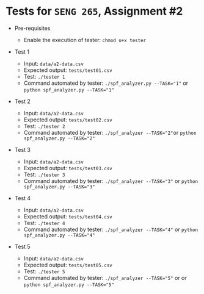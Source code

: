# Tests for `SENG 265`, Assignment #2

* Pre-requisites
    * Enable the execution of tester: `chmod u+x tester`

* Test 1
    * Input: `data/a2-data.csv`
    * Expected output: `tests/test01.csv`
    * Test: `./tester 1`
    * Command automated by tester: `./spf_analyzer.py --TASK="1"` or `python spf_analyzer.py --TASK="1"`


* Test 2
    * Input: `data/a2-data.csv`
    * Expected output: `tests/test02.csv`
    * Test: `./tester 2`
    * Command automated by tester: `./spf_analyzer --TASK="2"`or `python spf_analyzer.py --TASK="2"`

* Test 3
    * Input: `data/a2-data.csv`
    * Expected output: `tests/test03.csv`
    * Test: `./tester 3`
    * Command automated by tester: `./spf_analyzer --TASK="3"` or `python spf_analyzer.py --TASK="3"`

* Test 4
    * Input: `data/a2-data.csv`
    * Expected output: `tests/test04.csv`
    * Test: `./tester 4`
    * Command automated by tester: `./spf_analyzer --TASK="4"` or `python spf_analyzer.py --TASK="4"`

* Test 5
    * Input: `data/a2-data.csv`
    * Expected output: `tests/test05.csv`
    * Test: `./tester 5`
    * Command automated by tester: `./spf_analyzer --TASK="5"` or or `python spf_analyzer.py --TASK="5"`
